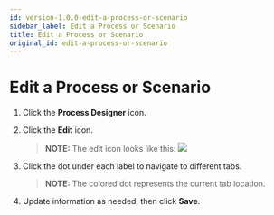 ```yaml
---
id: version-1.0.0-edit-a-process-or-scenario
sidebar_label: Edit a Process or Scenario
title: Edit a Process or Scenario
original_id: edit-a-process-or-scenario
---
```


# Edit a Process or Scenario

1.  Click the **Process Designer** icon.

2.  Click the **Edit** icon.
    
    >**NOTE:** The edit icon looks like this:
    ![](Resources/Images/Edit_a_Process_or_Scenario.png)

3.  Click the dot under each label to navigate to different tabs.
    
    >**NOTE:** The colored dot represents the current tab location.

4.  Update information as needed, then click **Save**.
